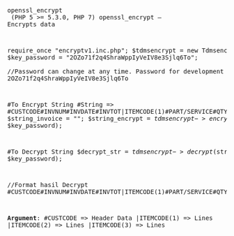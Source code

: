 <html>
<body>
<pre>  

openssl_encrypt<br>
(PHP 5 >= 5.3.0, PHP 7)
openssl_encrypt — Encrypts data
<br>

require_once "encryptv1.inc.php";
$tdmsencrypt = new Tdmsencrypt();
$key_password = "2OZo71f2q4ShraWppIyVeIV8e3Sjlq6To";  
//Password can change at any time. Password for development : 2OZo71f2q4ShraWppIyVeIV8e3Sjlq6To

#To Encrypt String
#String => #CUSTCODE#INVNUM#INVDATE#INVTOT|ITEMCODE(1)#PART/SERVICE#QTY|ITEMCODE(2)#PART/SERVICE/QTY|ITEMCODE(3)#PART/SERVICE#QTY
$string_invoice = ""; 
$string_encrypt = $tdmsencrypt->encrypt($string_invoice, $key_password);


#To Decrypt String
$decrypt_str = $tdmsencrypt->decrypt($string_encrypt, $key_password);

//Format hasil Decrypt 
#CUSTCODE#INVNUM#INVDATE#INVTOT|ITEMCODE(1)#PART/SERVICE#QTY|ITEMCODE(2)#PART/SERVICE/QTY|ITEMCODE(3)#PART/SERVICE#QTY

<b>Argument</b>: 
#CUSTCODE => Header Data
|ITEMCODE(1) => Lines
|ITEMCODE(2) => Lines
|ITEMCODE(3) => Lines
</pre>
</body>

</html>

